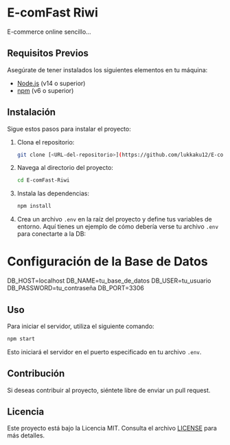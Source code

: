 
# E-comFast Riwi

E-commerce online sencillo...

## Requisitos Previos

Asegúrate de tener instalados los siguientes elementos en tu máquina:

- [Node.js](https://nodejs.org/) (v14 o superior)
- [npm](https://www.npmjs.com/) (v6 o superior)

## Instalación

Sigue estos pasos para instalar el proyecto:

1. Clona el repositorio:

   ```bash
   git clone [<URL-del-repositorio>](https://github.com/lukkaku12/E-comFast-Riwi.git)
   ```

2. Navega al directorio del proyecto:

   ```bash
   cd E-comFast-Riwi
   ```

3. Instala las dependencias:

   ```bash
   npm install
   ```

4. Crea un archivo `.env` en la raíz del proyecto y define tus variables de entorno. Aquí tienes un ejemplo de cómo debería verse tu archivo `.env` para conectarte a la DB:
# Configuración de la Base de Datos
DB_HOST=localhost
DB_NAME=tu_base_de_datos
DB_USER=tu_usuario
DB_PASSWORD=tu_contraseña
DB_PORT=3306


## Uso

Para iniciar el servidor, utiliza el siguiente comando:

```bash
npm start
```

Esto iniciará el servidor en el puerto especificado en tu archivo `.env`.

## Contribución

Si deseas contribuir al proyecto, siéntete libre de enviar un pull request.

## Licencia

Este proyecto está bajo la Licencia MIT. Consulta el archivo [LICENSE](LICENSE) para más detalles.
